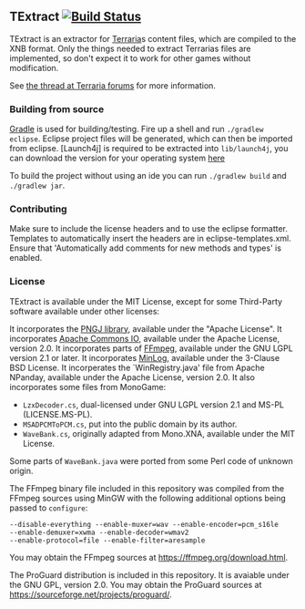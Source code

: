 ## TExtract [![Build Status](https://travis-ci.org/Antag99/TExtract.svg)](https://travis-ci.org/Antag99/TExtract)
TExtract is an extractor for [Terraria](https://terraria.org)s content files, which
are compiled to the XNB format. Only the things needed to extract Terrarias files
are implemented, so don't expect it to work for other games without modification.

See [the thread at Terraria forums](https://forums.terraria.org/index.php?threads/textract-extract-terrarias-content-files.937/) for more information.

### Building from source ###
[Gradle](gradle.org) is used for building/testing.
Fire up a shell and run `./gradlew eclipse`.
Eclipse project files will be generated, which can then be imported from eclipse.
[Launch4j] is required to be extracted into `lib/launch4j`,
you can download the version for your operating system [here](https://sourceforge.net/projects/launch4j/files/launch4j-3/3.12/)

To build the project without using an ide you can run `./gradlew build` and `./gradlew jar`.

### Contributing ###
Make sure to include the license headers and to use the eclipse formatter.
Templates to automatically insert the headers are in eclipse-templates.xml.
Ensure that 'Automatically add comments for new methods and types' is enabled.

### License ###
TExtract is available under the MIT License, except for some
Third-Party software available under other licenses:

It incorporates the [PNGJ library](https://github.com/leonbloy/pngj), available under the "Apache License".
It incorporates [Apache Commons IO](https://commons.apache.org/proper/commons-io/), available under the Apache License, version 2.0.
It incorporates parts of [FFmpeg](ffmpeg.org), available under the GNU LGPL version 2.1 or later.
It incorporates [MinLog](https://github.com/EsotericSoftware/minlog), available under the 3-Clause BSD License.
It incorperates the `WinRegistry.java' file from Apache NPanday, available under the Apache License, version 2.0.
It also incorporates some files from MonoGame:
 - `LzxDecoder.cs`, dual-licensed under GNU LGPL version 2.1 and MS-PL (LICENSE.MS-PL).
 - `MSADPCMToPCM.cs`, put into the public domain by its author.
 - `WaveBank.cs`, originally adapted from Mono.XNA, available under the MIT License.

Some parts of `WaveBank.java` were ported from some Perl code of unknown origin.

The FFmpeg binary file included in this repository was compiled from the FFmpeg sources using MinGW
with the following additional options being passed to `configure`:

```
--disable-everything --enable-muxer=wav --enable-encoder=pcm_s16le
--enable-demuxer=xwma --enable-decoder=wmav2
--enable-protocol=file --enable-filter=aresample
```
You may obtain the FFmpeg sources at https://ffmpeg.org/download.html.

The ProGuard distribution is included in this repository. It is avaiable
under the GNU GPL, version 2.0. You may obtain the ProGuard sources at
https://sourceforge.net/projects/proguard/.

